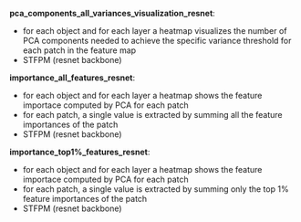 **pca_components_all_variances_visualization_resnet**: 
- for each object and for each layer a heatmap visualizes the number of PCA components needed to achieve the specific variance threshold for each patch in the feature map
- STFPM (resnet backbone)

**importance_all_features_resnet**:
- for each object and for each layer a heatmap shows the feature importace computed by PCA for each patch
- for each patch, a single value is extracted by summing all the feature importances of the patch
- STFPM (resnet backbone)

**importance_top1%_features_resnet**:
- for each object and for each layer a heatmap shows the feature importace computed by PCA for each patch
- for each patch, a single value is extracted by summing only the top 1% feature importances of the patch
- STFPM (resnet backbone)


  
